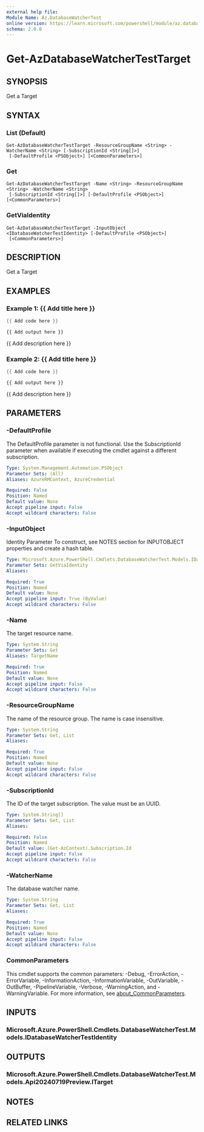 ```yaml
---
external help file:
Module Name: Az.DatabaseWatcherTest
online version: https://learn.microsoft.com/powershell/module/az.databasewatchertest/get-azdatabasewatchertesttarget
schema: 2.0.0
---
```


# Get-AzDatabaseWatcherTestTarget

## SYNOPSIS
Get a Target

## SYNTAX

### List (Default)
```
Get-AzDatabaseWatcherTestTarget -ResourceGroupName <String> -WatcherName <String> [-SubscriptionId <String[]>]
 [-DefaultProfile <PSObject>] [<CommonParameters>]
```

### Get
```
Get-AzDatabaseWatcherTestTarget -Name <String> -ResourceGroupName <String> -WatcherName <String>
 [-SubscriptionId <String[]>] [-DefaultProfile <PSObject>] [<CommonParameters>]
```

### GetViaIdentity
```
Get-AzDatabaseWatcherTestTarget -InputObject <IDatabaseWatcherTestIdentity> [-DefaultProfile <PSObject>]
 [<CommonParameters>]
```

## DESCRIPTION
Get a Target

## EXAMPLES

### Example 1: {{ Add title here }}
```powershell
{{ Add code here }}
```

```output
{{ Add output here }}
```

{{ Add description here }}

### Example 2: {{ Add title here }}
```powershell
{{ Add code here }}
```

```output
{{ Add output here }}
```

{{ Add description here }}

## PARAMETERS

### -DefaultProfile
The DefaultProfile parameter is not functional.
Use the SubscriptionId parameter when available if executing the cmdlet against a different subscription.

```yaml
Type: System.Management.Automation.PSObject
Parameter Sets: (All)
Aliases: AzureRMContext, AzureCredential

Required: False
Position: Named
Default value: None
Accept pipeline input: False
Accept wildcard characters: False
```

### -InputObject
Identity Parameter
To construct, see NOTES section for INPUTOBJECT properties and create a hash table.

```yaml
Type: Microsoft.Azure.PowerShell.Cmdlets.DatabaseWatcherTest.Models.IDatabaseWatcherTestIdentity
Parameter Sets: GetViaIdentity
Aliases:

Required: True
Position: Named
Default value: None
Accept pipeline input: True (ByValue)
Accept wildcard characters: False
```

### -Name
The target resource name.

```yaml
Type: System.String
Parameter Sets: Get
Aliases: TargetName

Required: True
Position: Named
Default value: None
Accept pipeline input: False
Accept wildcard characters: False
```

### -ResourceGroupName
The name of the resource group.
The name is case insensitive.

```yaml
Type: System.String
Parameter Sets: Get, List
Aliases:

Required: True
Position: Named
Default value: None
Accept pipeline input: False
Accept wildcard characters: False
```

### -SubscriptionId
The ID of the target subscription.
The value must be an UUID.

```yaml
Type: System.String[]
Parameter Sets: Get, List
Aliases:

Required: False
Position: Named
Default value: (Get-AzContext).Subscription.Id
Accept pipeline input: False
Accept wildcard characters: False
```

### -WatcherName
The database watcher name.

```yaml
Type: System.String
Parameter Sets: Get, List
Aliases:

Required: True
Position: Named
Default value: None
Accept pipeline input: False
Accept wildcard characters: False
```

### CommonParameters
This cmdlet supports the common parameters: -Debug, -ErrorAction, -ErrorVariable, -InformationAction, -InformationVariable, -OutVariable, -OutBuffer, -PipelineVariable, -Verbose, -WarningAction, and -WarningVariable. For more information, see [about_CommonParameters](http://go.microsoft.com/fwlink/?LinkID=113216).

## INPUTS

### Microsoft.Azure.PowerShell.Cmdlets.DatabaseWatcherTest.Models.IDatabaseWatcherTestIdentity

## OUTPUTS

### Microsoft.Azure.PowerShell.Cmdlets.DatabaseWatcherTest.Models.Api20240719Preview.ITarget

## NOTES

## RELATED LINKS

